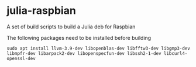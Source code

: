 # julia-raspbian

A set of build scripts to build a Julia deb for Raspbian

The following packages need to be installed before building

`sudo apt install llvm-3.9-dev libopenblas-dev libfftw3-dev libgmp3-dev libmpfr-dev libarpack2-dev libopenspecfun-dev libssh2-1-dev libcurl4-openssl-dev`
